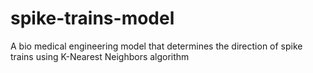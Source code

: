 # spike-trains-model
A bio medical engineering model that determines the direction of spike trains using K-Nearest Neighbors algorithm
